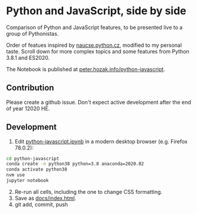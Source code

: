# Python and JavaScript, side by side

Comparison of Python and JavaScript features, to be presented live to a group of Pythonistas.

Order of featues inspired by [naucse.python.cz](https://naucse.python.cz/course/pyladies/), modified to my personal taste. Scroll down for more complex topics and some features from Python 3.8.1 and ES2020.

The Notebook is published at [peter.hozak.info/python-javascript](https://peter.hozak.info/python-javascript/).

## Contribution

Please create a github issue. Don't expect active development after the end of year 12020 HE.

## Development

1. Edit [python-javascript.ipynb](./python-javascript.ipynb) in a modern desktop browser (e.g. Firefox 78.0.2):

```sh
cd python-javascript
conda create -n python38 python=3.8 anaconda=2020.02
conda activate python38
nvm use
jupyter notebook
```

2. Re-run all cells, including the one to change CSS formatting.
3. Save as [docs/index.html](./docs/index.html).
4. git add, commit, push
